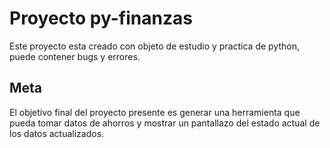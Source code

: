 # Proyecto py-finanzas

Este proyecto esta creado con objeto de estudio y practica de python, puede contener bugs y errores.
## Meta
El objetivo final del proyecto presente es generar una herramienta que pueda tomar datos de ahorros y mostrar un pantallazo del estado actual de los datos actualizados.

## 